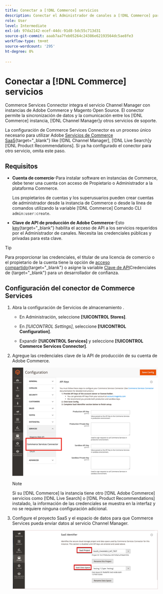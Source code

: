 ```yaml
---
title: Conectar a [!DNL Commerce] servicios
description: Conectar el Administrador de canales a [!DNL Commerce] para permitir la sincronización de datos y la comunicación entre los [!DNL Commerce] instancia, Channel Manager y otros servicios de soporte.
role: User
level: Intermediate
exl-id: 97da2142-ecef-44dc-91d8-5dc55c713d31
source-git-commit: aaab7aa7feb05264c24386e62193564dc5ae8fe3
workflow-type: tm+mt
source-wordcount: '295'
ht-degree: 0%

---
```



# Conectar a [!DNL Commerce] servicios

Commerce Services Connector integra el servicio Channel Manager con instancias de Adobe Commerce y Magento Open Source. El conector permite la sincronización de datos y la comunicación entre los [!DNL Commerce] instancia, [!DNL Channel Manager]y otros servicios de soporte.

La configuración de Commerce Services Connector es un proceso único necesario para utilizar Adobe [Servicios de Commerce SaaS](https://experienceleague.adobe.com/docs/commerce-merchant-services/user-guides/home.html){target=&quot;_blank&quot;} like [!DNL Channel Manager], [!DNL Live Search]y [!DNL Product Recommendations]. Si ya ha configurado el conector para otro servicio, omita este paso.

## Requisitos

- **Cuenta de comercio**-Para instalar software en instancias de Commerce, debe tener una cuenta con acceso de Propietario o Administrador a la plataforma Commerce.

   Los propietarios de cuentas y los superusuarios pueden crear cuentas de administrador desde la instancia de Commerce o desde la línea de comandos utilizando la variable [!DNL Commerce] Comando CLI `admin:user:create`.

- **Clave de API de producción de Adobe Commerce**-Esto [key](https://docs.magento.com/user-guide/system/saas.html#apikey){target=&quot;_blank&quot;} habilita el acceso de API a los servicios requeridos por el Administrador de canales. Necesita las credenciales públicas y privadas para esta clave.

>[!TIP]
>
>Para proporcionar las credenciales, el titular de una licencia de comercio o el propietario de la cuenta tiene la opción de [acceso compartido](https://docs.magento.com/user-guide/magento/magento-account-share.html){target=&quot;_blank&quot;} o asigne la variable [Clave de API](https://docs.magento.com/user-guide/system/saas.html#apikey)Credenciales de {target=&quot;_blank&quot;} para un desarrollador de confianza.

## Configuración del conector de Commerce Services

1. Abra la configuración de Servicios de almacenamiento .

   - En Administración, seleccione **[!UICONTROL Stores]**.

   - En *[!UICONTROL Settings]*, seleccione **[!UICONTROL Configuration]**.

   - Expandir **[!UICONTROL Services]** y seleccione **[!UICONTROL Commerce Services Connector]**.

1. Agregue las credenciales clave de la API de producción de su cuenta de Adobe Commerce.

   ![[!DNL Commerce Service Connector] en el [!DNL Admin] ver](assets/commerce-services-connector-admin-service-view.png)


   >[!NOTE]
   >
   > Si su [!DNL Commerce] la instancia tiene otro [!DNL Adobe Commerce] servicios como [!DNL Live Search] o [!DNL Product Recommendations] instalado, la información de las credenciales se muestra en la interfaz y no se requiere ninguna configuración adicional.

1. Configure el proyecto SaaS y el espacio de datos para que Commerce Services pueda enviar datos al servicio Channel Manager.

   ![[!DNL Commerce Service Connector] Configuración del identificador SaaS en la variable [!DNL Admin] ver](assets/commerce-services-connector-saas-config.png)

